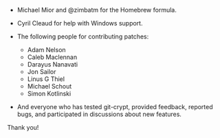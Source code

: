  * Michael Mior and @zimbatm for the Homebrew formula.

 * Cyril Cleaud for help with Windows support.

 * The following people for contributing patches:
   * Adam Nelson
   * Caleb Maclennan
   * Darayus Nanavati
   * Jon Sailor
   * Linus G Thiel
   * Michael Schout
   * Simon Kotlinski

 * And everyone who has tested git-crypt, provided feedback, reported
   bugs, and participated in discussions about new features.

Thank you!
